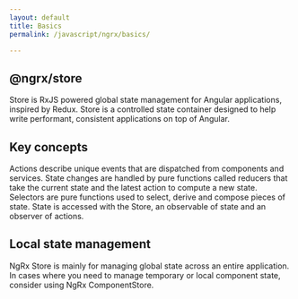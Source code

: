 ```yaml
---
layout: default
title: Basics
permalink: /javascript/ngrx/basics/

---
```



## @ngrx/store

Store is RxJS powered global state management for Angular applications, inspired by Redux. Store is a controlled state container designed to help write performant, consistent applications on top of Angular.


## Key concepts

Actions describe unique events that are dispatched from components and services.
State changes are handled by pure functions called reducers that take the current state and the latest action to compute a new state.
Selectors are pure functions used to select, derive and compose pieces of state.
State is accessed with the Store, an observable of state and an observer of actions.


## Local state management

NgRx Store is mainly for managing global state across an entire application. In cases where you need to manage temporary or local component state, consider using NgRx ComponentStore.